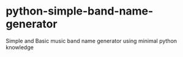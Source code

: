 # python-simple-band-name-generator
Simple and Basic music band name generator using minimal python knowledge 
